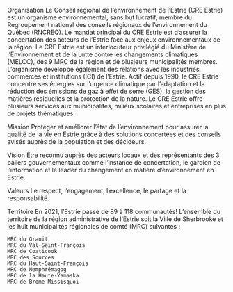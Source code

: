 
Organisation
Le Conseil régional de l’environnement de l’Estrie (CRE Estrie) est un organisme environnemental, sans but lucratif, membre du Regroupement national des conseils régionaux de l’environnement du Québec (RNCREQ).
Le mandat principal du CRE Estrie est d’assurer la concertation des acteurs de l’Estrie face aux enjeux environnementaux de la région. Le CRE Estrie est un interlocuteur privilégié du Ministère de l’Environnement et de la Lutte contre les changements climatiques (MELCC), des 9 MRC de la région et de plusieurs municipalités membres. L’organisme développe également des relations avec les industries, commerces et institutions (ICI) de l’Estrie.
Actif depuis 1990, le CRE Estrie concentre ses énergies sur l’urgence climatique par l’adaptation et la réduction des émissions de gaz à effet de serre (GES), la gestion des matières résiduelles et la protection de la nature.
Le CRE Estrie offre plusieurs services aux municipalités, milieux scolaires et entreprises en plus de projets thématiques.

Mission
Protéger et améliorer l’état de l’environnement pour assurer la qualité de la vie en Estrie grâce à des solutions concertées et des conseils avisés auprès de la population et des décideurs.

Vision
Être reconnu auprès des acteurs locaux et des représentants des 3 paliers gouvernementaux comme l’instance de concertation, le gardien de l’information et le leader du changement en matière d’environnement en Estrie.

Valeurs
Le respect, l’engagement, l’excellence, le partage et la responsabilité.

Territoire
En 2021, l’Estrie passe de 89 à 118 communautés! L’ensemble du territoire de la région administrative de l’Estrie soit la Ville de Sherbrooke et les huit municipalités régionales de comté (MRC) suivantes :

    MRC du Granit
    MRC du Val-Saint-François
    MRC de Coaticook
    MRC des Sources
    MRC du Haut-Saint-François
    MRC de Memphrémagog
    MRC de la Haute-Yamaska
    MRC de Brome-Missisquoi

